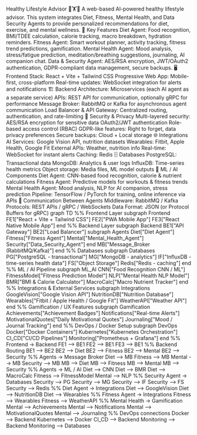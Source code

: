 Healthy Lifestyle Advisor 🥗🏋️🧠 A web-based AI-powered healthy lifestyle advisor. This system integrates Diet, Fitness, Mental Health, and Data Security Agents to provide personalized recommendations for diet, exercise, and mental wellness. 🎯 Key Features Diet Agent: Food recognition, BMI/TDEE calculation, calorie tracking, macro breakdown, hydration reminders. Fitness Agent: Smart workout planner, activity tracking, fitness trend predictions, gamification. Mental Health Agent: Mood analysis, stress/fatigue prediction, meditation/breathing suggestions, journaling, AI companion chat. Data & Security Agent: AES/RSA encryption, JWT/OAuth2 authentication, GDPR-compliant data management, secure backups. 🖥️ Frontend Stack: React + Vite + Tailwind CSS Progressive Web App: Mobile-first, cross-platform Real-time updates: WebSocket integration for alerts and notifications 🏗️ Backend Architecture: Microservices (each AI agent as a separate service) APIs: REST API for communication, optionally gRPC for performance Message Broker: RabbitMQ or Kafka for asynchronous agent communication Load Balancer & API Gateway: Centralized routing, authentication, and rate-limiting 🔐 Security & Privacy Multi-layered security: AES/RSA encryption for sensitive data OAuth2/JWT authentication Role-based access control (RBAC) GDPR-like features: Right to forget, data privacy preferences Secure backups: Cloud + Local storage 🌐 Integrations AI Services: Google Vision API, nutrition datasets Wearables: Fitbit, Apple Health, Google Fit External APIs: Weather, nutrition info Real-time: WebSocket for instant alerts Caching: Redis 🗄️ Databases PostgreSQL: Transactional data MongoDB: Analytics & user logs InfluxDB: Time-series health metrics Object storage: Media files, ML model outputs 🤖 ML / AI Components Diet Agent: CNN-based food recognition, calorie & nutrient calculations Fitness Agent: Predictive models for workouts & fitness trends Mental Health Agent: Mood analysis, NLP for AI companion, stress prediction Pipeline: TensorFlow / PyTorch for training, online inference via APIs 📨 Communication Between Agents Middleware: RabbitMQ / Kafka Protocols: REST APIs / gRPC / WebSockets Data Format: JSON (or Protocol Buffers for gRPC) graph TD %% Frontend Layer subgraph Frontend FE1["React + Vite + Tailwind CSS"] FE2["PWA Mobile App"] FE3["React Native Mobile App"] end %% Backend Layer subgraph Backend BE1["API Gateway"] BE2["Load Balancer"] subgraph Agents Diet["Diet Agent"] Fitness["Fitness Agent"] Mental["Mental_Health_Agent"] Security["Data_Security_Agent"] end MB["Message_Broker (RabbitMQ/Kafka)"] end %% Databases subgraph Databases PG["PostgreSQL - transactional"] MG["MongoDB - analytics"] IF["InfluxDB - time-series health data"] FS["Object Storage"] Redis["Redis - caching"] end %% ML / AI Pipeline subgraph ML_AI CNN["Food Recognition CNN / ML"] FitnessModel["Fitness Prediction Model"] NLP["Mental Health NLP Model"] BMR["BMI & Calorie Calculator"] MacroCalc["Macro Nutrient Tracker"] end %% Integrations & External Services subgraph Integrations GoogleVision["Google Vision API"] NutritionDB["Nutrition Database"] Wearables["Fitbit / Apple Health / Google Fit"] WeatherAPI["Weather API"] end %% Gamification / UX Features subgraph Gamification Achievements["Achievement Badges"] Notifications["Real-time Alerts"] MotivationalQuotes["Daily Motivational Quotes"] Journaling["Mood / Journal Tracking"] end %% DevOps / Docker Setup subgraph DevOps Docker["Docker Containers"] Kubernetes["Kubernetes Orchestration"] CI_CD["CI/CD Pipelines"] Monitoring["Prometheus + Grafana"] end %% Frontend -> Backend FE1 --> BE1 FE2 --> BE1 FE3 --> BE1 %% Backend Routing BE1 --> BE2 BE2 --> Diet BE2 --> Fitness BE2 --> Mental BE2 --> Security %% Agents -> Message Broker Diet --> MB Fitness --> MB Mental --> MB Security --> MB MB --> Diet MB --> Fitness MB --> Mental MB --> Security %% Agents -> ML / AI Diet --> CNN Diet --> BMR Diet --> MacroCalc Fitness --> FitnessModel Mental --> NLP %% Security Agent -> Databases Security --> PG Security --> MG Security --> IF Security --> FS Security --> Redis %% Diet Agent -> Integrations Diet --> GoogleVision Diet --> NutritionDB Diet --> Wearables %% Fitness Agent -> Integrations Fitness --> Wearables Fitness --> WeatherAPI %% Mental Health -> Gamification Mental --> Achievements Mental --> Notifications Mental --> MotivationalQuotes Mental --> Journaling %% DevOps connections Docker --> Backend Kubernetes --> Docker CI_CD --> Backend Monitoring --> Backend Monitoring --> Databases
